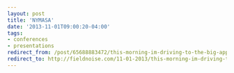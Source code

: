 ```yaml
---
layout: post 
title: 'NYMASA' 
date: '2013-11-01T09:00:20-04:00' 
tags: 
- conferences 
- presentations 
redirect_from: /post/65688883472/this-morning-im-driving-to-the-big-apple-for-the/
redirect_to: http://fieldnoise.com/11-01-2013/this-morning-im-driving-to-the-big-apple-for-the/
---
```


